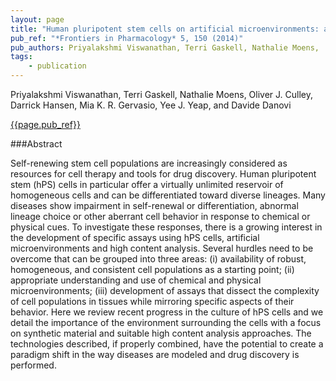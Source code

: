 ```yaml
---
layout: page
title: "Human pluripotent stem cells on artificial microenvironments: a high content perspective"
pub_ref: "*Frontiers in Pharmacology* 5, 150 (2014)"
pub_authors: Priyalakshmi Viswanathan, Terri Gaskell, Nathalie Moens,  Oliver J. Culley,  Darrick Hansen,  Mia K. R. Gervasio,  Yee J. Yeap,  and Davide Danovi
tags:
    - publication
---
```


Priyalakshmi Viswanathan, Terri Gaskell, Nathalie Moens,  Oliver J. Culley,  Darrick Hansen,  Mia K. R. Gervasio,  Yee J. Yeap,  and Davide Danovi

[{{page.pub_ref}}](http://www.ncbi.nlm.nih.gov/pmc/articles/PMC4078252/)

###Abstract

Self-renewing stem cell populations are increasingly considered as resources
for cell therapy and tools for drug discovery. Human pluripotent stem (hPS)
cells in particular offer a virtually unlimited reservoir of homogeneous cells
and can be differentiated toward diverse lineages. Many diseases show
impairment in self-renewal or differentiation, abnormal lineage choice or other
aberrant cell behavior in response to chemical or physical cues. To investigate
these responses, there is a growing interest in the development of specific
assays using hPS cells, artificial microenvironments and high content analysis.
Several hurdles need to be overcome that can be grouped into three areas: (i)
availability of robust, homogeneous, and consistent cell populations as a
starting point; (ii) appropriate understanding and use of chemical and physical
microenvironments; (iii) development of assays that dissect the complexity of
cell populations in tissues while mirroring specific aspects of their behavior.
Here we review recent progress in the culture of hPS cells and we detail the
importance of the environment surrounding the cells with a focus on synthetic
material and suitable high content analysis approaches. The technologies
described, if properly combined, have the potential to create a paradigm shift
in the way diseases are modeled and drug discovery is performed.
